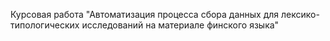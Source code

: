 Курсовая работа "Автоматизация процесса сбора данных для лексико-типологических исследований на материале финского языка"
